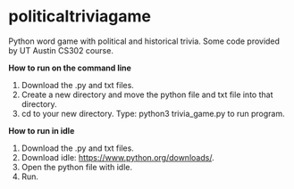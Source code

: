 # politicaltriviagame
Python word game with political and historical trivia. Some code provided by UT Austin CS302 course.

**How to run on the command line**
1. Download the .py and txt files.
2. Create a new directory and move the python file and txt file into that directory.
3. cd to your new directory. Type: python3 trivia_game.py to run program.

**How to run in idle**
1. Download the .py and txt files.
2. Download idle: https://www.python.org/downloads/.
3. Open the python file with idle.
4. Run.
